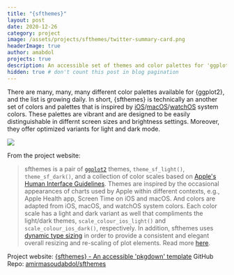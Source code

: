 ```yaml
---
title: "{sfthemes}"
layout: post
date: 2020-12-26
category: project
image: /assets/projects/sfthemes/twitter-summary-card.png
headerImage: true
author: amabdol
projects: true
description: An accessible set of themes and color palettes for 'ggplot2'
hidden: true # don't count this post in blog pagination
---
```


There are many, many, many different color palettes available for {ggplot2}, and the list is growing daily. In short, {sfthemes} is technically an another set of colors and palettes that is inspired by [iOS](https://developer.apple.com/design/human-interface-guidelines/ios/visual-design/color/)/[macOS](https://developer.apple.com/design/human-interface-guidelines/macos/visual-design/color/)/[watchOS](https://developer.apple.com/design/human-interface-guidelines/watchos/visual/color/) system colors. These palettes are vibrant and are designed to be easily distinguishable in differnt screen sizes and brightness settings. Moreover, they offer optimized variants for light and dark mode. 

![](https://sfthemes.amirmasoudabdol.name/reference/figures/front-page-main.png)

From the project website:

> sfthemes is a pair of [`ggplot2`](https://ggplot2.tidyverse.org) themes, `theme_sf_light()`, `theme_sf_dark()`, and a collection of color scales based on [Apple's Human Interface Guidelines](https://developer.apple.com/design/human-interface-guidelines/). Themes are inspired by the occasional appearances of charts used by Apple within different contexts, e.g., Apple Health app, Screen Time on iOS and macOS. And colors are adapted from iOS, macOS, and watchOS system colors. Each color scale has a light and dark variant as well that compliments the light/dark themes, `scale_colour_ios_light()` and `scale_colour_ios_dark()`, respectively. In addition, sfthemes uses [dynamic type sizing](https://developer.apple.com/design/human-interface-guidelines/ios/visual-design/typography/) in order to provide a consistent and elegant overall resizing and re-scaling of plot elements. Read more [here](articles/typography.html).

<div class="breaker"></div>

Project website: [{sfthemes} - An accessible 'pkgdown' template](https://sfthemes.amirmasoudabdol.name)
GitHub Repo: [amirmasoudabdol/sfthemes](https://github.com/amirmasoudabdol/sfthemes/)